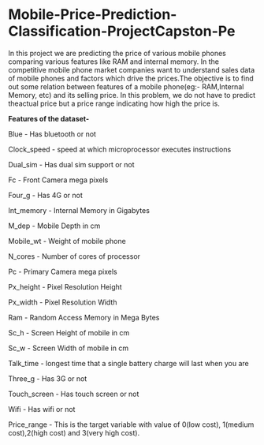 # Mobile-Price-Prediction-Classification-ProjectCapston-Pe
In this project we are predicting the price of various mobile phones comparing various features like RAM and internal memory.
In the competitive mobile phone market companies want to understand sales data of mobile phones and factors which drive the prices.The objective is to find out some relation between features of a mobile phone(eg:- RAM,Internal Memory, etc) and its selling price. In this problem, we do not have to predict theactual price but a price range indicating how high the price is.

**Features of the dataset-**

Blue - Has bluetooth or not

Clock_speed - speed at which microprocessor executes instructions

Dual_sim - Has dual sim support or not

Fc - Front Camera mega pixels

Four_g - Has 4G or not

Int_memory - Internal Memory in Gigabytes

M_dep - Mobile Depth in cm

Mobile_wt - Weight of mobile phone

N_cores - Number of cores of processor

Pc - Primary Camera mega pixels

Px_height - Pixel Resolution Height

Px_width - Pixel Resolution Width

Ram - Random Access Memory in Mega Bytes

Sc_h - Screen Height of mobile in cm

Sc_w - Screen Width of mobile in cm

Talk_time - longest time that a single battery charge will last when you are

Three_g - Has 3G or not

Touch_screen - Has touch screen or not

Wifi - Has wifi or not

Price_range - This is the target variable with value of 0(low cost), 1(medium cost),2(high cost) and 3(very high cost).

